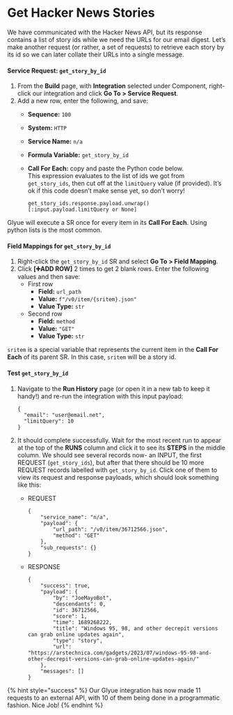 # Get Hacker News Stories

We have communicated with the Hacker News API, but its response contains a list of story ids while we need the URLs for our email digest. Let’s make another request (or rather, a set of requests) to retrieve each story by its id so we can later collate their URLs into a single message.

#### Service Request: `get_story_by_id` <a href="#step5-gethackernewsstories-servicerequest-get_story_by_id" id="step5-gethackernewsstories-servicerequest-get_story_by_id"></a>

1. From the **Build** page, with **Integration** selected under Component, right-click our integration and click **Go To > Service Request**.
2. Add a new row, enter the following, and save:
   * **Sequence:** `100`
   * **System:** `HTTP`
   * **Service Name:** `n/a`
   * **Formula Variable:** `get_story_by_id`
   *   **Call For Each:** copy and paste the Python code below.\
       This expression evaluates to the list of ids we got from `get_story_ids`, then cut off at the `limitQuery` value (if provided). It’s ok if this code doesn’t make sense yet, so don’t worry!

       ```
       get_story_ids.response.payload.unwrap()[:input.payload.limitQuery or None]
       ```

Glyue will execute a SR once for every item in its **Call For Each**. Using python lists is the most common.

#### Field Mappings for `get_story_by_id` <a href="#step5-gethackernewsstories-fieldmappingsforget_story_by_id" id="step5-gethackernewsstories-fieldmappingsforget_story_by_id"></a>

1. Right-click the `get_story_by_id` SR and select **Go To > Field Mapping**.
2. Click **\[➕ADD ROW]** 2 times to get 2 blank rows. Enter the following values and then save:
   * First row
     * **Field:** `url_path`
     * **Value:** `f"/v0/item/{sritem}.json"`
     * **Value Type:** `str`
   * Second row
     * **Field:** `method`
     * **Value:** `"GET"`
     * **Value Type:** `str`

`sritem` is a special variable that represents the current item in the **Call For Each** of its parent SR. In this case, `sritem` will be a story id.

#### Test `get_story_by_id` <a href="#step5-gethackernewsstories-testget_story_by_id" id="step5-gethackernewsstories-testget_story_by_id"></a>

1.  Navigate to the **Run History** page (or open it in a new tab to keep it handy!) and re-run the integration with this input payload:

    ```
    {
      "email": "user@email.net",
      "limitQuery": 10
    }
    ```
2. It should complete successfully. Wait for the most recent run to appear at the top of the **RUNS** column and click it to see its **STEPS** in the middle column. We should see several records now- an INPUT, the first REQUEST (`get_story_ids`), but after that there should be 10 more REQUEST records labelled with `get_story_by_id`. Click one of them to view its request and response payloads, which should look something like this:
   *   REQUEST

       ```
       {
           "service_name": "n/a",
           "payload": {
               "url_path": "/v0/item/36712566.json",
               "method": "GET"
           },
           "sub_requests": {}
       }
       ```
   *   RESPONSE

       ```
       {
           "success": true,
           "payload": {
               "by": "JoeMayoBot",
               "descendants": 0,
               "id": 36712566,
               "score": 1,
               "time": 1689268222,
               "title": "Windows 95, 98, and other decrepit versions can grab online updates again",
               "type": "story",
               "url": "https://arstechnica.com/gadgets/2023/07/windows-95-98-and-other-decrepit-versions-can-grab-online-updates-again/"
           },
           "messages": []
       }
       ```

{% hint style="success" %}
Our Glyue integration has now made 11 requests to an external API, with 10 of them being done in a programmatic fashion. Nice Job!
{% endhint %}
